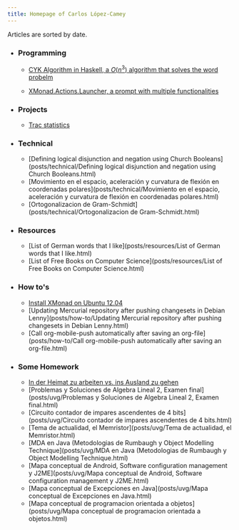 ```yaml
---
title: Homepage of Carlos López-Camey
---
```


Articles are sorted by date.

* ### Programming
    - [CYK Algorithm in Haskell, a $O(n^3)$ algorithm that solves the word probelm](posts/programming/cyk.html)

    - [XMonad.Actions.Launcher, a prompt with multiple functionalities](posts/programming/xmonad-launcher.html)

* ### Projects
    - [Trac statistics](projects/trac-statistics.html)

* ### Technical
    - [Defining logical disjunction and negation using Church Booleans](posts/technical/Defining logical disjunction and negation using Church Booleans.html)
    - [Movimiento en el espacio, aceleración y curvatura de flexión en coordenadas polares](posts/technical/Movimiento en el espacio, aceleración y curvatura de flexión en coordenadas polares.html)
    - [Ortogonalizacion de Gram-Schmidt](posts/technical/Ortogonalizacion de Gram-Schmidt.html)

* ### Resources
    - [List of German words that I like](posts/resources/List of German words that I like.html)
    - [List of Free Books on Computer Science](posts/resources/List of Free Books on Computer Science.html)

* ### How to's
    - [Install XMonad on Ubuntu 12.04](posts/how-to/install-xmonad-ubuntu-12.04.html)
    - [Updating Mercurial repository after pushing changesets in Debian Lenny](posts/how-to/Updating Mercurial repository after pushing changesets in Debian Lenny.html)
    - [Call org-mobile-push automatically after saving an org-file](posts/how-to/Call org-mobile-push automatically after saving an org-file.html)

* ### Some Homework
    - [In der Heimat zu arbeiten vs. ins Ausland zu gehen](posts/german/in-der-heimat-arbeiten-vs-ins-ausland-zu-gehen.html)
    - [Problemas y Soluciones de Algebra Lineal 2, Examen final](posts/uvg/Problemas y Soluciones de Algebra Lineal 2, Examen final.html)
    - [Circuito contador de impares ascendentes de 4 bits](posts/uvg/Circuito contador de impares ascendentes de 4 bits.html)
    - [Tema de actualidad, el Memristor](posts/uvg/Tema de actualidad, el Memristor.html)
    - [MDA en Java (Metodologias de Rumbaugh y Object Modelling Technique](posts/uvg/MDA en Java (Metodologias de Rumbaugh y Object Modelling Technique.html)
    - [Mapa conceptual de Android, Software configuration management y J2ME](posts/uvg/Mapa conceptual de Android, Software configuration management y J2ME.html)
    - [Mapa conceptual de Excepciones en Java](posts/uvg/Mapa conceptual de Excepciones en Java.html)
    - [Mapa conceptual de programacion orientada a objetos](posts/uvg/Mapa conceptual de programacion orientada a objetos.html)
    